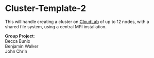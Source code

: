 # Cluster-Template-2
This will handle creating a cluster on [CloudLab](https://www.cloudlab.us/) of up to 12 nodes, with a shared file system, using a central MPI installation.

<b>Group Project</b>: \
Becca Bunio \
Benjamin Walker \
John Chrin
